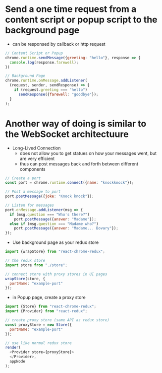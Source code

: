 # Send a one time request from a content script or popup script to the background page
* can be responsed by callback or http request
```javascript
// Content Script or Popup
chrome.runtime.sendMessage({greeting: "hello"}, response => {
  console.log(response.farewell);
})

// Background Page
chrome.runtime.onMessage.addListener(
  (request, sender, sendResponse) => {
    if (request.greeting === "hello")
      sendResponse({farewell: "goodbye"});
  }
);
```

# Another way of doing is similar to the WebSocket architectuure
* Long-Lived Connection
    * does not allow you to get statues on how your messages went, but are very efficient
    * thus can post messages back and forth between different components
```javascript
// Create a port
const port = chrome.runtime.connect({name: "knockknock"});

// Post a message to port
port.postMessage({joke: "Knock knock"});

// Listen for messages
port.onMessage.addListener(msg => {
  if (msg.question === "Who's there?")
    port.postMessage({answer: "Madame"});
  else if (msg.question === "Madame who?")
    port.postMessage({answer: "Madame... Bovary"});
});
```

* Use background page as your redux store
```javascript
import {wrapStore} from "react-chrome-redux";

// the redux store
import store from "./store";

// connect store with proxy stores in UI pages
wrapStore(store, {
  portName: "example-port"
});
```

* in Popup page, create a proxy store
```javascript
import {Store} from "react-chrome-redux";
import {Provider} from "react-redux";

// create proxy store (same API as redux store)
const proxyStore = new Store({
  portName: "example-port"
});

// use like normal redux store
render(
  <Provider store={proxyStore}>
  </Provider>,
  appNode
);
```
